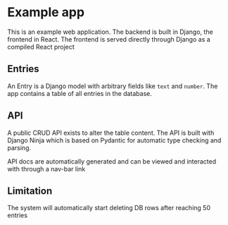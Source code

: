 # Example app

This is an example web application.
The backend is built in Django, the frontend in React.
The frontend is served directly through Django as a compiled React project


## Entries
An Entry is a Django model with arbitrary fields like `text` and `number`. 
The app contains a table of all entries in the database.

## API
A public CRUD API exists to alter the table content.
The API is built with Django Ninja which is based on Pydantic for automatic type checking and parsing.

API docs are automatically generated and can be viewed and interacted with through a nav-bar link

## Limitation
The system will automatically start deleting DB rows after reaching 50 entries 
